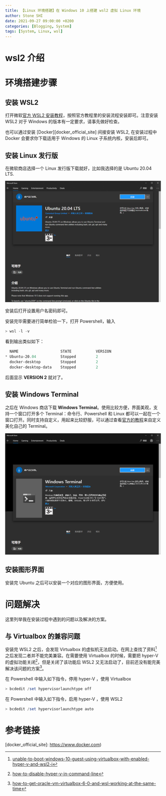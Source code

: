 ```yaml
---
title: 【Linux 环境搭建】在 Windows 10 上搭建 wsl2 虚拟 Linux 环境
author: Stone SHI
date: 2021-09-27 09:00:00 +0200
categories: [Blogging, System]
tags: [System, Linux, wsl]
---
```


# wsl2 介绍

# 环境搭建步骤

## 安装 WSL2

打开微软[官方 WSL2 安装教程][WSL2_offical_installation_turorial]，按照官方教程里的安装流程安装即可。注意安装 WSL2 对于 Windows 的版本有一定要求，请事先做好检查。

也可以通过安装 [Docker][docker_official_site] 间接安装 WSL2, 在安装过程中 Docker 会要求你下载适用于 Windows 的 Linux 子系统内核，安装后即可。

## 安装 Linux 发行版

在微软商店选择一个 Linux 发行版下载就好，比如我选择的是 Ubuntu 20.04 LTS.

![Ubuntu 20.04 LTS](pictures/ubuntu_20_04.png)

安装后打开设置用户名密码即可。

安装完毕需要进行简单检验一下，打开 Powershell，输入

```powershell
> wsl -l -v
```

看到输出类似如下：

```powershell
  NAME                   STATE           VERSION
* Ubuntu-20.04           Stopped         2
  docker-desktop         Stopped         2
  docker-desktop-data    Stopped         2
```

后面显示 **VERSION 2** 就对了。

## 安装 Windows Terminal

之后在 Windows 商店下载 **Windows Terminal**。使用比较方便，界面美观，支持一个窗口打开多个 Terminal：命令行、Powershell 和 Linux 都可以一起在一个窗口打开。同时支持自定义，用起来比较舒服，可以通过查看[官方的教程][Windows_terminal_official_customize]来自定义美化自己的 Terminal。

![Windows Terminal](pictures/windows_t.png)

## 安装图形界面

安装完 Ubuntu 之后可以安装一个对应的图形界面，方便使用。

# 问题解决

这里列举我在安装过程中遇到的问题以及解决的方案。

## 与 Virtualbox 的兼容问题

安装完 WSL2 之后，会发现 Virtualbox 的虚拟机无法启动。在网上查找了资料[^hyper_v_wsl2_2]之后发现二者并不能完美兼容。在需要使用 Virtualbox 的时候，需要把 hyper-V 的虚拟功能关闭[^hyper_v_wsl2_3]，但是关闭了该功能后 WSL2 又无法启动了，目前还没有能完美解决该问题的方案[^hyper_v_wsl2_1]。

在 Powershell 中输入如下指令，停用 hyper-V ，使用 Virtualbox

```powershell
> bcdedit /set hypervisorlaunchtype off
```

在 Powershell 中输入如下指令，启用 hyper-V ，使用 WSL2

```powershell
> bcdedit /set hypervisorlaunchtype auto
```

# 参考链接

[^hyper_v_wsl2_1]:[how-to-get-oracle-vm-virtualbox-6-0-and-wsl-working-at-the-same-time](https://stackoverflow.com/questions/58031941/how-to-get-oracle-vm-virtualbox-6-0-and-wsl-working-at-the-same-time/58478688)

[^hyper_v_wsl2_2]:[unable-to-boot-windows-10-guest-using-virtualbox-with-enabled-hyper-v-and-wsl2-i](https://stackoverflow.com/questions/62184881/unable-to-boot-windows-10-guest-using-virtualbox-with-enabled-hyper-v-and-wsl2-i)

[^hyper_v_wsl2_3]: [how-to-disable-hyper-v-in-command-line](https://stackoverflow.com/questions/30496116/how-to-disable-hyper-v-in-command-line)

[WSL2_offical_installation_turorial]: https://docs.microsoft.com/fr-fr/windows/wsl/install

[docker_official_site]: https://www.docker.com)

[Windows_terminal_official_customize]: https://docs.microsoft.com/zh-cn/windows/terminal/customize-settings/startup
